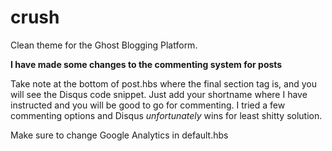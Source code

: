 crush
=====

Clean theme for the Ghost Blogging Platform.

**I have made some changes to the commenting system for posts**

Take note at the bottom of post.hbs where the final section tag is, and you will see the Disqus code snippet.  Just add your shortname where I have instructed and you will be good to go for commenting.  I tried a few commenting options and Disqus *unfortunately* wins for least shitty solution.

Make sure to change Google Analytics in default.hbs
